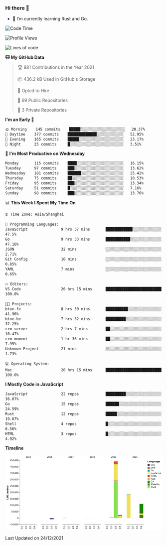 ### Hi there 👋

- 🌱 I’m currently learning Rust and Go.

<!--START_SECTION:waka-->
![Code Time](http://img.shields.io/badge/Code%20Time-50%20hrs%2038%20mins-blue)

![Profile Views](http://img.shields.io/badge/Profile%20Views-12-blue)

![Lines of code](https://img.shields.io/badge/From%20Hello%20World%20I%27ve%20Written-770%20Thousand%20lines%20of%20code-blue)

**🐱 My GitHub Data** 

> 🏆 881 Contributions in the Year 2021
 > 
> 📦 436.2 kB Used in GitHub's Storage 
 > 
> 💼 Opted to Hire
 > 
> 📜 69 Public Repositories 
 > 
> 🔑 3 Private Repositories  
 > 
**I'm an Early 🐤** 

```text
🌞 Morning    145 commits    █████░░░░░░░░░░░░░░░░░░░░   20.37% 
🌆 Daytime    377 commits    █████████████░░░░░░░░░░░░   52.95% 
🌃 Evening    165 commits    █████░░░░░░░░░░░░░░░░░░░░   23.17% 
🌙 Night      25 commits     █░░░░░░░░░░░░░░░░░░░░░░░░   3.51%

```
📅 **I'm Most Productive on Wednesday** 

```text
Monday       115 commits    ████░░░░░░░░░░░░░░░░░░░░░   16.15% 
Tuesday      97 commits     ███░░░░░░░░░░░░░░░░░░░░░░   13.62% 
Wednesday    181 commits    ██████░░░░░░░░░░░░░░░░░░░   25.42% 
Thursday     75 commits     ██░░░░░░░░░░░░░░░░░░░░░░░   10.53% 
Friday       95 commits     ███░░░░░░░░░░░░░░░░░░░░░░   13.34% 
Saturday     51 commits     █░░░░░░░░░░░░░░░░░░░░░░░░   7.16% 
Sunday       98 commits     ███░░░░░░░░░░░░░░░░░░░░░░   13.76%

```


📊 **This Week I Spent My Time On** 

```text
⌚︎ Time Zone: Asia/Shanghai

💬 Programming Languages: 
JavaScript               9 hrs 37 mins       ████████████░░░░░░░░░░░░░   47.5% 
Go                       9 hrs 33 mins       ███████████░░░░░░░░░░░░░░   47.16% 
JSON                     32 mins             ░░░░░░░░░░░░░░░░░░░░░░░░░   2.71% 
Git Config               10 mins             ░░░░░░░░░░░░░░░░░░░░░░░░░   0.85% 
YAML                     7 mins              ░░░░░░░░░░░░░░░░░░░░░░░░░   0.65%

🔥 Editors: 
VS Code                  20 hrs 15 mins      █████████████████████████   100.0%

🐱‍💻 Projects: 
btoe-fe                  8 hrs 30 mins       ██████████░░░░░░░░░░░░░░░   41.96% 
btoe-be                  7 hrs 32 mins       █████████░░░░░░░░░░░░░░░░   37.25% 
crm-server               2 hrs 7 mins        ██░░░░░░░░░░░░░░░░░░░░░░░   10.47% 
crm-moment               1 hr 36 mins        ██░░░░░░░░░░░░░░░░░░░░░░░   7.95% 
Unknown Project          21 mins             ░░░░░░░░░░░░░░░░░░░░░░░░░   1.73%

💻 Operating System: 
Mac                      20 hrs 15 mins      █████████████████████████   100.0%

```

**I Mostly Code in JavaScript** 

```text
JavaScript               22 repos            █████████░░░░░░░░░░░░░░░░   36.07% 
Go                       15 repos            ██████░░░░░░░░░░░░░░░░░░░   24.59% 
Rust                     12 repos            █████░░░░░░░░░░░░░░░░░░░░   19.67% 
Shell                    4 repos             █░░░░░░░░░░░░░░░░░░░░░░░░   6.56% 
HTML                     3 repos             █░░░░░░░░░░░░░░░░░░░░░░░░   4.92%

```


**Timeline**

![Chart not found](https://raw.githubusercontent.com/elton/elton/main/charts/bar_graph.png) 


 Last Updated on 24/12/2021
<!--END_SECTION:waka-->

<!--
**elton/elton** is a ✨ _special_ ✨ repository because its `README.md` (this file) appears on your GitHub profile.

Here are some ideas to get you started:

- 🔭 I’m currently working on ...
- 🌱 I’m currently learning ...
- 👯 I’m looking to collaborate on ...
- 🤔 I’m looking for help with ...
- 💬 Ask me about ...
- 📫 How to reach me: ...
- 😄 Pronouns: ...
- ⚡ Fun fact: ...
-->
